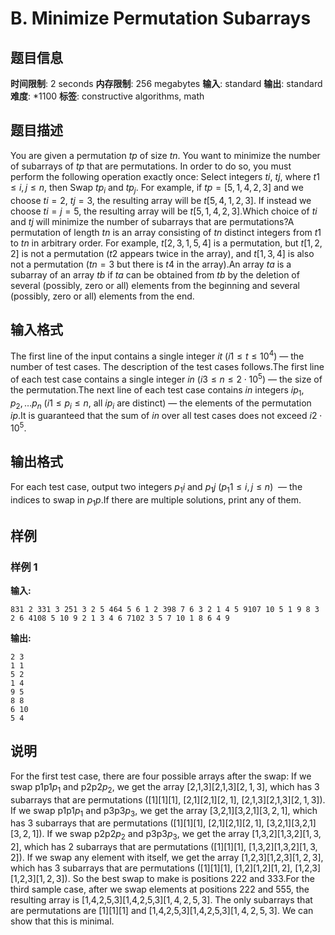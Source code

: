 # B. Minimize Permutation Subarrays

## 题目信息

**时间限制**: 2 seconds
**内存限制**: 256 megabytes
**输入**: standard
**输出**: standard
**难度**: *1100
**标签**: constructive algorithms, math

## 题目描述

You are given a permutation $t$$p$ of size $t$$n$. You want to minimize the number of subarrays of $t$$p$ that are permutations. In order to do so, you must perform the following operation exactly once: Select integers $t$$i$, $t$$j$, where $t$$1 \le i, j \le n$, then Swap $t$$p_i$ and $t$$p_j$. For example, if $t$$p = [5, 1, 4, 2, 3]$ and we choose $t$$i = 2$, $t$$j = 3$, the resulting array will be $t$$[5, 4, 1, 2, 3]$. If instead we choose $t$$i = j = 5$, the resulting array will be $t$$[5, 1, 4, 2, 3]$.Which choice of $t$$i$ and $t$$j$ will minimize the number of subarrays that are permutations?A permutation of length $t$$n$ is an array consisting of $t$$n$ distinct integers from $t$$1$ to $t$$n$ in arbitrary order. For example, $t$$[2,3,1,5,4]$ is a permutation, but $t$$[1,2,2]$ is not a permutation ($t$$2$ appears twice in the array), and $t$$[1,3,4]$ is also not a permutation ($t$$n=3$ but there is $t$$4$ in the array).An array $t$$a$ is a subarray of an array $t$$b$ if $t$$a$ can be obtained from $t$$b$ by the deletion of several (possibly, zero or all) elements from the beginning and several (possibly, zero or all) elements from the end.

## 输入格式

The first line of the input contains a single integer $i$$t$ ($i$$1 \le t \le 10^4$) — the number of test cases. The description of the test cases follows.The first line of each test case contains a single integer $i$$n$ ($i$$3 \le n \le 2\cdot 10^5$) — the size of the permutation.The next line of each test case contains $i$$n$ integers $i$$p_1, p_2, \ldots p_n$ ($i$$1 \le p_i \le n$, all $i$$p_i$ are distinct) — the elements of the permutation $i$$p$.It is guaranteed that the sum of $i$$n$ over all test cases does not exceed $i$$2\cdot 10^5$.

## 输出格式

For each test case, output two integers $p_1$$i$ and $p_1$$j$ ($p_1$$1 \le i, j \le n$)  — the indices to swap in $p_1$$p$.If there are multiple solutions, print any of them.

## 样例

### 样例 1

**输入:**
```
831 2 331 3 251 3 2 5 464 5 6 1 2 398 7 6 3 2 1 4 5 9107 10 5 1 9 8 3 2 6 4108 5 10 9 2 1 3 4 6 7102 3 5 7 10 1 8 6 4 9
```

**输出:**
```
2 3
1 1
5 2
1 4
9 5
8 8
6 10
5 4
```

## 说明

For the first test case, there are four possible arrays after the swap: If we swap p1p1$p_1$ and p2p2$p_2$, we get the array [2,1,3][2,1,3]$[2, 1, 3]$, which has 3 subarrays that are permutations ([1][1]$[1]$, [2,1][2,1]$[2, 1]$, [2,1,3][2,1,3]$[2, 1, 3]$). If we swap p1p1$p_1$ and p3p3$p_3$, we get the array [3,2,1][3,2,1]$[3, 2, 1]$, which has 3 subarrays that are permutations ([1][1]$[1]$, [2,1][2,1]$[2, 1]$, [3,2,1][3,2,1]$[3, 2, 1]$). If we swap p2p2$p_2$ and p3p3$p_3$, we get the array [1,3,2][1,3,2]$[1, 3, 2]$, which has 2 subarrays that are permutations ([1][1]$[1]$, [1,3,2][1,3,2]$[1, 3, 2]$). If we swap any element with itself, we get the array [1,2,3][1,2,3]$[1, 2, 3]$, which has 3 subarrays that are permutations ([1][1]$[1]$, [1,2][1,2]$[1, 2]$, [1,2,3][1,2,3]$[1, 2, 3]$). So the best swap to make is positions 22$2$ and 33$3$.For the third sample case, after we swap elements at positions 22$2$ and 55$5$, the resulting array is [1,4,2,5,3][1,4,2,5,3]$[1, 4, 2, 5, 3]$. The only subarrays that are permutations are [1][1]$[1]$ and [1,4,2,5,3][1,4,2,5,3]$[1, 4, 2, 5, 3]$. We can show that this is minimal.
